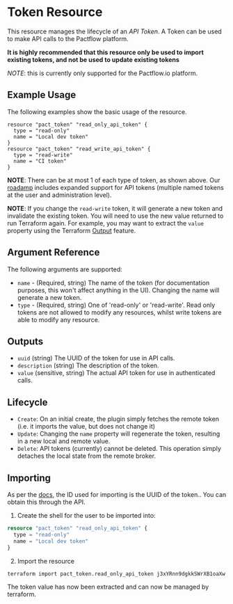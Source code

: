 # Token Resource

This resource manages the lifecycle of an _API Token_. A Token can be used to make API calls to the Pactflow platform.

**It is highly recommended that this resource only be used to import existing tokens, and not be used to update existing tokens**

_NOTE_: this is currently only supported for the Pactflow.io platform.



## Example Usage

The following examples show the basic usage of the resource.

```hcl
resource "pact_token" "read_only_api_token" {
  type = "read-only"
  name = "Local dev token"
}
resource "pact_token" "read_write_api_token" {
  type = "read-write"
  name = "CI token"
}
```

**NOTE**: There can be at most 1 of each type of token, as shown above. Our [roadamp](https://pactflow.io/pactflow-feature-roadmap/) includes expanded support for API tokens (multiple named tokens at the user and administration level).

**NOTE**: If you change the `read-write` token, it will generate a new token and invalidate the existing token. You will need to use the new value returned to run Terraform again. For example, you may want to extract the `value` property using the Terraform [Output](https://www.terraform.io/docs/configuration/outputs.html) feature.

## Argument Reference

The following arguments are supported:

* `name` - (Required, string) The name of the token (for documentation purposes, this won't affect anything in the UI). Changing the name will generate a new token.
* `type` - (Required, string) One of 'read-only' or 'read-write'. Read only tokens are not allowed to modify any resources, whilst write tokens are able to modify any resource.

## Outputs

* `uuid` (string) The UUID of the token for use in API calls.
* `description` (string) The description of the token.
* `value` (sensitive, string) The actual API token for use in authenticated calls.

## Lifecycle

* `Create`: On an initial create, the plugin simply fetches the remote token (i.e. it imports the value, but does not change it)
* `Update`: Changing the `name` property will regenerate the token, resulting in a new local and remote value.
* `Delete`: API tokens (currently) cannot be deleted. This operation simply detaches the local state from the remote broker.

## Importing

As per the [docs](https://www.terraform.io/docs/import/usage.html), the ID used for importing is the UUID of the token.. You can obtain this through the API.

1. Create the shell for the user to be imported into:

```tf
resource "pact_token" "read_only_api_token" {
  type = "read-only"
  name = "Local dev token"
}
```

2. Import the resource
```sh
terraform import pact_token.read_only_api_token j3xYRnn9dgkkSWrXB1oaXw
```

The token value has now been extracted and can now be managed by terraform.